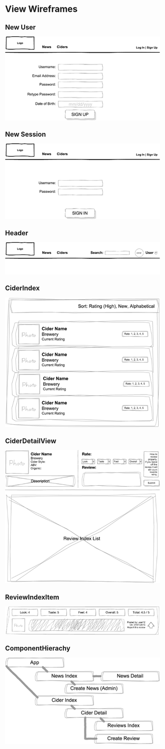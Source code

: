 # View Wireframes

## New User
![new-user]

## New Session
![new-session]

## Header
![header]

## CiderIndex
![cider-index]

## CiderDetailView
![cider-detail-view]

## ReviewIndexItem
![cider-review-index-item]

## ComponentHierachy
![component-hierarchy]

[new-user]: ./wireframes/new_user.png
[new-session]: ./wireframes/new_session.png
[header]: ./wireframes/header.png
[cider-index]: ./wireframes/cider_index.png
[cider-detail-view]: ./wireframes/cider_detail_view.png
[cider-review-index-item]: ./wireframes/review_index_item.png
[component-hierarchy]: ./wireframes/component_hierarchy.png
